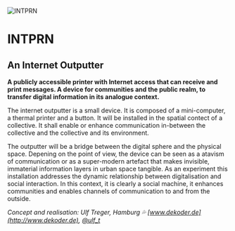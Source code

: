 ![INTPRN](https://ut.github.io/INTPRN/images/INTPRN_icon_03a_k.png)

# INTPRN

## An Internet Outputter

**A publicly accessible printer with Internet access that can receive and print messages. A device for communities and the public realm, to transfer digital information in its analogue context.**

The internet outputter is a small device. It is composed of a mini-computer, a thermal printer and a button. It will be installed in the spatial contect of a collective. It shall enable or enhance communication in-between the collective and the collective and its environment.

The outputter will be a bridge between the digital sphere and the physical space. Depening on the point of view, the device can be seen as a atavism of communication or as a super-modern artefact that makes invisible, immaterial information layers in urban space tangible. As an experiment this installation addresses the dynamic relationship between digitalisation and social interaction. In this context, it is clearly a social machine, it enhances communities and enables channels of communication to and from the outside.


*Concept and realisation: Ulf Treger, Hamburg :sweat_drops: [www.dekoder.de](http://www.dekoder.de), [@ulf_t](https://twitter.com/ulf__t)*

